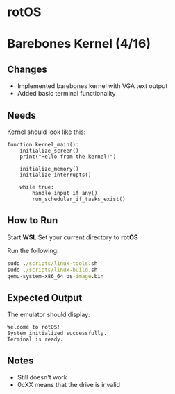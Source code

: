 # rotOS

# Barebones Kernel (4/16)

## Changes
- Implemented barebones kernel with VGA text output
- Added basic terminal functionality

## Needs
Kernel should look like this:
```
function kernel_main():
    initialize_screen()
    print("Hello from the kernel!")

    initialize_memory()
    initialize_interrupts()

    while true:
        handle_input_if_any()
        run_scheduler_if_tasks_exist()
```

## How to Run
Start **WSL**
Set your current directory to **rotOS**

Run the following:
```cmd
sudo ./scripts/linux-tools.sh
sudo ./scripts/linux-build.sh
qemu-system-x86_64 os-image.bin
```

## Expected Output
The emulator should display:
```
Welcome to rotOS!
System initialized successfully.
Terminal is ready.
```

## Notes
- Still doesn't work
- 0cXX means that the drive is invalid
